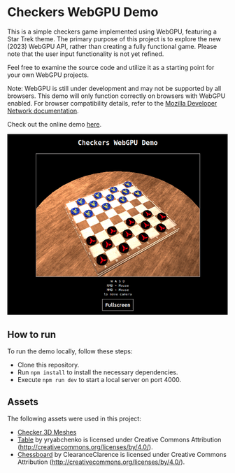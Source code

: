 # Checkers WebGPU Demo

This is a simple checkers game implemented using WebGPU, featuring a Star Trek theme. The primary purpose of this project is to explore the new (2023) WebGPU API, rather than creating a fully functional game. Please note that the user input functionality is not yet refined.

Feel free to examine the source code and utilize it as a starting point for your own WebGPU projects.

Note: WebGPU is still under development and may not be supported by all browsers. This demo will only function correctly on browsers with WebGPU enabled. For browser compatibility details, refer to the [Mozilla Developer Network documentation](https://developer.mozilla.org/en-US/docs/Web/API/WebGPU_API#browser_compatibility).

Check out the online demo [here](https://webgpu-checkers.vercel.app/).

![Demo](./demo.png)

## How to run

To run the demo locally, follow these steps:

- Clone this repository.
- Run `npm install` to install the necessary dependencies.
- Execute `npm run dev` to start a local server on port 4000.

## Assets
The following assets were used in this project:

-   [Checker 3D Meshes](https://www.thingiverse.com/thing:5791393)
-   [Table](https://skfb.ly/6BYHM) by yryabchenko is licensed under Creative Commons Attribution (http://creativecommons.org/licenses/by/4.0/).
-   [Chessboard](https://skfb.ly/6CIDt) by ClearanceClarence is licensed under Creative Commons Attribution (http://creativecommons.org/licenses/by/4.0/).
